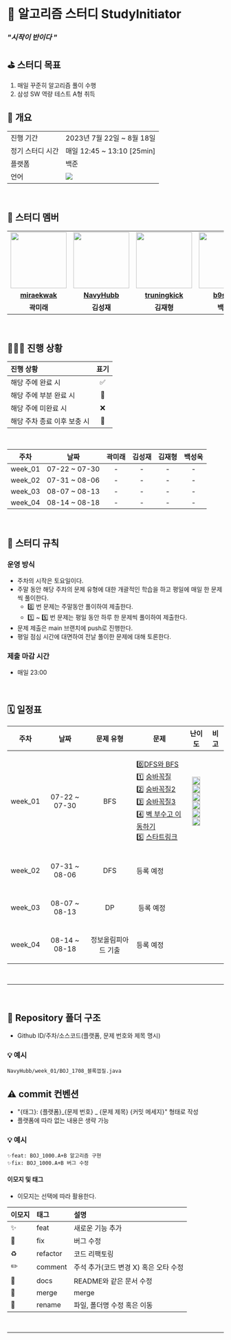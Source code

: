 # 💪 알고리즘 스터디 StudyInitiator 
### _"시작이 반이다 "_

## ⛳️ 스터디 목표
1. 매일 꾸준히 알고리즘 풀이 수행
2. 삼성 SW 역량 테스트 A형 취득
   <br/>

## 📇 개요
<table>
  <tr>
    <td>진행 기간</td>
    <td>2023년 7월 22일 ~ 8월 18일 </td>
  </tr>
  
  <tr>
    <td>정기 스터디 시간</td>
    <td>매일 12:45 ~ 13:10 [25min]</td>
  </tr>
  <tr>
    <td>플랫폼</td>
    <td>백준</td>
  </tr>
  <tr>
    <td>언어</td>
    <td><img src="https://img.shields.io/badge/Java-007396.svg?&style=for-the-badge&logo=Java&logoColor=white">
  </tr>
</table>

<br/>

## 🌈 스터디 멤버

<table>
 <tr>
    <td align="center"><img src="https://avatars.githubusercontent.com/u/62375220?v=4" width="130px;" alt=""></td>
    <td align="center"><img src="https://avatars.githubusercontent.com/u/101810007?v=4" width="130px;" alt=""></td>
    <td align="center"><img src="https://avatars.githubusercontent.com/u/111674020?v=4" width="130px;" alt=""></td>
    <td align="center"><img src="https://avatars.githubusercontent.com/u/48309725?v=4" width="130px;" alt=""></td>
  </tr>
  <tr>
    <td align="center"><a href="https://github.com/miraekwak"><b>miraekwak</b></a></td>
    <td align="center"><a href="https://github.com/NavyHubb"><b>NavyHubb</b></a></td>
    <td align="center"><a href="https://github.com/truningkick"><b>truningkick</b></a></td>
    <td align="center"><a href="https://github.com/b9s2w6"><b>b9s2w6</b></a></td>
  </tr>
  <tr>
    <td align="center"><b>곽미래</b></td>
    <td align="center"><b>김성재</b></td>
    <td align="center"><b>김재형</b></td>
    <td align="center"><b>백성욱</b></td>
  </tr>
</table>

<br/>

## 🧑🏻‍💻 진행 상황

| 진행 상황            | 표기 |
|:-----------------|:--:|
| 해당 주에 완료 시       | ✅  |
| 해당 주에 부분 완료 시    | 🔢 |
| 해당 주에 미완료 시      | ❌  |
| 해당 주차 종료 이후 보충 시 | 🔺 |

<br>

|   주차    |      날짜       | 곽미래 | 김성재 | 김재형 | 백성욱 | 
|:-------:|:-------------:|:---:|:---:|:---:|:---:|
| week_01 | 07-22 ~ 07-30 |  -  |  -  |  -  |  -  |
| week_02 | 07-31 ~ 08-06 |  -  |  -  |  -  |  -  | 
| week_03 | 08-07 ~ 08-13 |  -  |  -  |  -  |  -  | 
| week_04 | 08-14 ~ 08-18 |  -  |  -  |  -  |  -  | 



<br/>

## 📌 스터디 규칙

### 운영 방식
- 주차의 시작은 토요일이다.
- 주말 동안 해당 주차의 문제 유형에 대한 개괄적인 학습을 하고 평일에 매일 한 문제씩 풀이한다.
  - 0️⃣ 번 문제는 주말동안 풀이하여 제출한다.
  - 1️⃣ ~ 5️⃣ 번 문제는 평일 동안 하루 한 문제씩 풀이하여 제출한다.
- 문제 제출은 main 브랜치에 push로 진행한다.
- 평일 점심 시간에 대면하여 전날 풀이한 문제에 대해 토론한다.

### 제출 마감 시간

- 매일 23:00
<br/>

## 🗓 일정표

| 주차 | 날짜 |   문제 유형    |                                                                                                                                                                                문제                                                                                                                                                                                |                                                                                                                                                                                                                                                                              난이도                                                                                                                                                                                                                                                                               | 비고 |
|:---:|:---:|:----------:|:----------------------------------------------------------------------------------------------------------------------------------------------------------------------------------------------------------------------------------------------------------------------------------------------------------------------------------------------------------------:|:--------------------------------------------------------------------------------------------------------------------------------------------------------------------------------------------------------------------------------------------------------------------------------------------------------------------------------------------------------------------------------------------------------------------------------------------------------------------------------------------------------------------------------------------------------------:|:---:|
| week_01 | 07-22 ~ 07-30 |    BFS     | <p align=left> 0️⃣[DFS와 BFS](https://www.acmicpc.net/problem/1260) <br> 1️⃣ [숨바꼭질](https://www.acmicpc.net/problem/1697) <br> 2️⃣ [숨바꼭질2](https://www.acmicpc.net/problem/12851) <br> 3️⃣ [숨바꼭질3](https://www.acmicpc.net/problem/13549) <br> 4️⃣ [벽 부수고 이동하기](https://www.acmicpc.net/problem/2206) <br> 5️⃣ [스타트링크](https://www.acmicpc.net/problem/5014) </p> | <img height="19px" src="https://d2gd6pc034wcta.cloudfront.net/tier/9.svg"/> <br> <img height="19px" src="https://d2gd6pc034wcta.cloudfront.net/tier/10.svg"/> <br> <img height="19px" src="https://d2gd6pc034wcta.cloudfront.net/tier/12.svg"/> <br> <img height="19px" src="https://d2gd6pc034wcta.cloudfront.net/tier/11.svg"/> <br> <img height="19px" src="https://d2gd6pc034wcta.cloudfront.net/tier/13.svg"/> <br> <img height="19px" src="https://d2gd6pc034wcta.cloudfront.net/tier/10.svg"/> | <br><br><br><br> |
| week_02 | 07-31 ~ 08-06 |    DFS     |                                                                                                                                                                       <p align=left> 등록 예정                                                                                                                                                                       |                                                                            | <br><br><br><br> |
| week_03 | 08-07 ~ 08-13 |     DP     |                                                                                                                                                                         <p align=left> ️  등록 예정                                                                                                                                                                       |                                                                                           | <br><br><br><br> |
| week_04 | 08-14 ~ 08-18 | 정보올림피아드 기출 |                                                                                                                                                                          <p align=left>         등록 예정                                                                                                                                                                 |                                                                                           | <br><br><br><br> |

<br/>

---
<br/>

## 📁 Repository 폴더 구조

- Github ID/주차/소스코드(플랫폼, 문제 번호와 제목 명시)

### 💡 예시

`NavyHubb/week_01/BOJ_1708_블록껍질.java`
<br/>

## ⚠️ commit 컨벤션

- "{태그}: {플랫폼}_{문제 번호} _ {문제 제목} {커밋 메세지}" 형태로 작성
- 플랫폼에 따라 없는 내용은 생략 가능

### 💡 예시

`✨feat: BOJ_1000.A+B 알고리즘 구현`<br/>
`✨fix: BOJ_1000.A+B 버그 수정`

#### 이모지 및 태그

- 이모지는 선택에 따라 활용한다.

| 이모지 | 태그       | 설명                      |
|:----|:---------|:------------------------|
| ✨   | feat     | 새로운 기능 추가               |
| 🐛  | fix      | 버그 수정                   |
| ♻️  | refactor | 코드 리팩토링                 |
| ✏️  | comment  | 주석 추가(코드 변경 X) 혹은 오타 수정 |
| 📝  | docs     | README와 같은 문서 수정        |
| 🔀  | merge    | merge                   |
| 🚚  | rename   | 파일, 폴더명 수정 혹은 이동        |

<br/>

---
